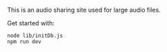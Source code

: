 This is an audio sharing site used for large audio files.

Get started with:
```
node lib/initDb.js
npm run dev
```